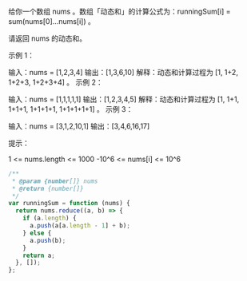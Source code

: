 ###

给你一个数组 nums 。数组「动态和」的计算公式为：runningSum[i] = sum(nums[0]…nums[i]) 。

请返回 nums 的动态和。

示例 1：

输入：nums = [1,2,3,4]
输出：[1,3,6,10]
解释：动态和计算过程为 [1, 1+2, 1+2+3, 1+2+3+4] 。
示例 2：

输入：nums = [1,1,1,1,1]
输出：[1,2,3,4,5]
解释：动态和计算过程为 [1, 1+1, 1+1+1, 1+1+1+1, 1+1+1+1+1] 。
示例 3：

输入：nums = [3,1,2,10,1]
输出：[3,4,6,16,17]

提示：

1 <= nums.length <= 1000
-10^6 <= nums[i] <= 10^6

```js
/**
 * @param {number[]} nums
 * @return {number[]}
 */
var runningSum = function (nums) {
  return nums.reduce((a, b) => {
    if (a.length) {
      a.push(a[a.length - 1] + b);
    } else {
      a.push(b);
    }
    return a;
  }, []);
};
```
